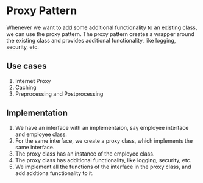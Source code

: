 # Proxy Pattern

Whenever we want to add some additional functionality to an existing class, we can use the proxy pattern. The proxy pattern creates a wrapper around the existing class and provides additional functionality, like logging, security, etc.

## Use cases
1. Internet Proxy
2. Caching
3. Preprocessing and Postprocessing

## Implementation
1. We have an interface with an implementaion, say employee interface and employee class.
2. For the same interface, we create a proxy class, which implements the same interface.
3. The proxy class has an instance of the employee class.
4. The proxy class has additional functionality, like logging, security, etc.
5. We implement all the functions of the interface in the proxy class, and add addtiona functionality to it.